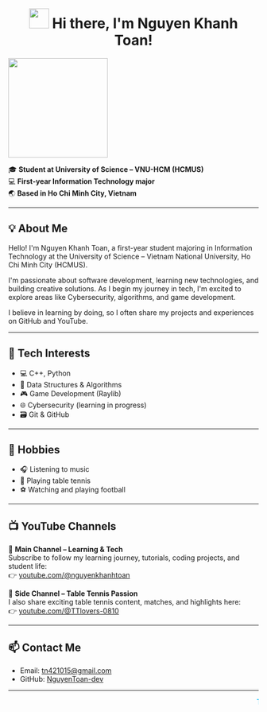 <h1 align="center">
 <img src="https://x.tw93.fun/images/hi.gif" width="40" /> Hi there, I'm Nguyen Khanh Toan!
</h1>

<img src="https://media.giphy.com/media/v1.Y2lkPTc5MGI3NjExbHN4YW9lMXRuOWYwejFuOHlncG9sY3Vyb3EycG9wa3dkN3o1aTIwcSZlcD12MV9naWZzX3NlYXJjaCZjdD1n/JqmupuTVZYaQX5s094/giphy.gif" width="200" />

🎓 **Student at University of Science – VNU-HCM (HCMUS)**  
💻 **First-year Information Technology major**  
🌏 **Based in Ho Chi Minh City, Vietnam**

---

## 💡 About Me

Hello! I'm Nguyen Khanh Toan, a first-year student majoring in Information Technology at the University of Science – Vietnam National University, Ho Chi Minh City (HCMUS).

I'm passionate about software development, learning new technologies, and building creative solutions. As I begin my journey in tech, I'm excited to explore areas like Cybersecurity, algorithms, and game development.

I believe in learning by doing, so I often share my projects and experiences on GitHub and YouTube.

---

## 🧰 Tech Interests

- 💻 C++, Python  
- 🧠 Data Structures & Algorithms  
- 🎮 Game Development (Raylib)  
- 🌐 Cybersecurity (learning in progress)  
- 🗃️ Git & GitHub  

---

## 🎯 Hobbies

- 🎧 Listening to music  
- 🏓 Playing table tennis  
- ⚽ Watching and playing football  

---

## 📺 YouTube Channels

🎥 **Main Channel – Learning & Tech**  
Subscribe to follow my learning journey, tutorials, coding projects, and student life:  
👉 [youtube.com/@nguyenkhanhtoan](https://youtube.com/@nguyenkhanhtoan)

🏓 **Side Channel – Table Tennis Passion**  
I also share exciting table tennis content, matches, and highlights here:  
👉 [youtube.com/@TTlovers-0810](https://www.youtube.com/@TTlovers-0810)

---

## 📫 Contact Me

- Email: tn421015@gmail.com  
- GitHub: [NguyenToan-dev](https://github.com/NguyenToan-dev)

---

<marquee behavior="scroll" direction="left" scrollamount="6">
  <span style="color:deepskyblue; font-weight:bold;">
    Thanks for stopping by! Let’s learn and build cool stuff together. 🚀
  </span>
</marquee>
